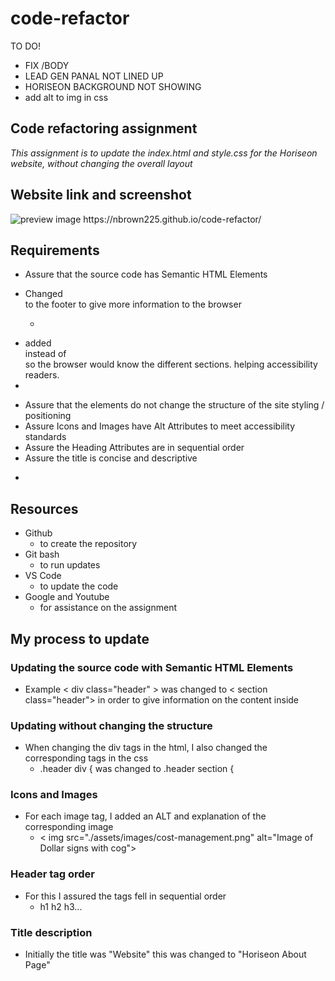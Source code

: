 # code-refactor
TO DO!
- FIX /BODY
- LEAD GEN PANAL NOT LINED UP
- HORISEON BACKGROUND NOT SHOWING
- add alt to img in css
## Code refactoring assignment
*This assignment is to update the index.html and style.css for the Horiseon website, without changing the overall layout*

## Website link and screenshot
<img src="C:\Users\chbro\Repositories\code-refactor\assets\images\About Horiseon - Google Chrome 9_23_2021 7_40_08 AM.png" alt="preview image">
https://nbrown225.github.io/code-refactor/

## Requirements
* Assure that the source code has Semantic HTML Elements
- Changed <div> to the footer to give more information to the browser
  - <footer class="footer">
- added <article> instead of <div> so the browser would know the different sections. helping accessibility readers. 
- 
* Assure that the elements do not change the structure of the site styling / positioning
* Assure Icons and Images have Alt Attributes to meet accessibility standards
* Assure the Heading Attributes are in sequential order
* Assure the title is concise and descriptive
- <title>About Horiseon</title>

## Resources
* Github
  * to create the repository
* Git bash
  * to run updates
* VS Code
  * to update the code
* Google and Youtube
  * for assistance on the assignment  

## My process to update

### Updating the source code with Semantic HTML Elements
* Example < div class="header" > was changed to < section class="header"> in order to give information on the content inside
  
### Updating without changing the structure
* When changing the div tags in the html, I also changed the corresponding tags in the css
  * .header div { was changed to .header section {

### Icons and Images
* For each image tag, I added an ALT and explanation of the corresponding image
  *  < img src="./assets/images/cost-management.png" alt="Image of Dollar signs with cog">

### Header tag order
* For this I assured the tags fell in sequential order
  * h1 h2 h3...

### Title description
* Initially the title was "Website" this was changed to "Horiseon About Page"



